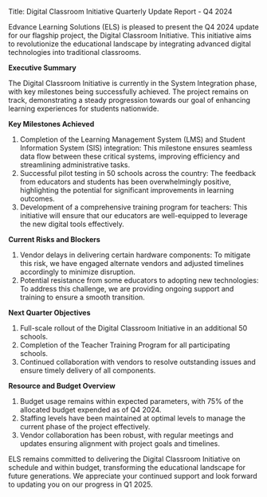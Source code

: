  Title: Digital Classroom Initiative Quarterly Update Report - Q4 2024

Edvance Learning Solutions (ELS) is pleased to present the Q4 2024 update for our flagship project, the Digital Classroom Initiative. This initiative aims to revolutionize the educational landscape by integrating advanced digital technologies into traditional classrooms.

**Executive Summary**

The Digital Classroom Initiative is currently in the System Integration phase, with key milestones being successfully achieved. The project remains on track, demonstrating a steady progression towards our goal of enhancing learning experiences for students nationwide.

**Key Milestones Achieved**

1. Completion of the Learning Management System (LMS) and Student Information System (SIS) integration: This milestone ensures seamless data flow between these critical systems, improving efficiency and streamlining administrative tasks.
2. Successful pilot testing in 50 schools across the country: The feedback from educators and students has been overwhelmingly positive, highlighting the potential for significant improvements in learning outcomes.
3. Development of a comprehensive training program for teachers: This initiative will ensure that our educators are well-equipped to leverage the new digital tools effectively.

**Current Risks and Blockers**

1. Vendor delays in delivering certain hardware components: To mitigate this risk, we have engaged alternate vendors and adjusted timelines accordingly to minimize disruption.
2. Potential resistance from some educators to adopting new technologies: To address this challenge, we are providing ongoing support and training to ensure a smooth transition.

**Next Quarter Objectives**

1. Full-scale rollout of the Digital Classroom Initiative in an additional 50 schools.
2. Completion of the Teacher Training Program for all participating schools.
3. Continued collaboration with vendors to resolve outstanding issues and ensure timely delivery of all components.

**Resource and Budget Overview**

1. Budget usage remains within expected parameters, with 75% of the allocated budget expended as of Q4 2024.
2. Staffing levels have been maintained at optimal levels to manage the current phase of the project effectively.
3. Vendor collaboration has been robust, with regular meetings and updates ensuring alignment with project goals and timelines.

ELS remains committed to delivering the Digital Classroom Initiative on schedule and within budget, transforming the educational landscape for future generations. We appreciate your continued support and look forward to updating you on our progress in Q1 2025.